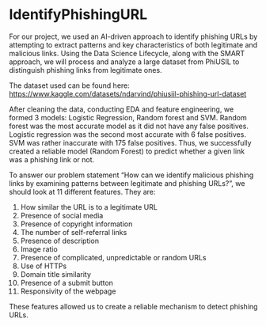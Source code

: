 # IdentifyPhishingURL

For our project, we used an AI-driven approach to identify phishing URLs by attempting to extract patterns and key characteristics of both legitimate and malicious links. Using the Data Science Lifecycle, along with the SMART approach, we will process and analyze a large dataset from PhiUSIL to distinguish phishing links from legitimate ones. 

The dataset used can be found here: https://www.kaggle.com/datasets/ndarvind/phiusiil-phishing-url-dataset

After cleaning the data, conducting EDA and feature engineering, we formed 3 models: Logistic Regression, Random forest and SVM. Random forest was the most accurate model as it did not have any false positives. Logistic regression was the second most accurate with 6 false positives. SVM was rather inaccurate with 175 false positives. Thus, we successfully created a reliable model (Random Forest) to predict whether a given link was a phishing link or not. 

To answer our problem statement “How can we identify malicious phishing links by examining patterns between legitimate and phishing URLs?”, we should look at 11 different features. They are:  
1.	How similar the URL is to a legitimate URL
2.	Presence of social media
3.	Presence of copyright information
4.	The number of self-referral links
5.	Presence of description
6.	Image ratio
7.	Presence of complicated, unpredictable or random URLs
8.	Use of HTTPs
9.	Domain title similarity
10.	Presence of a submit button
11.	Responsivity of the webpage
    
These features allowed us to create a reliable mechanism to detect phishing URLs.

